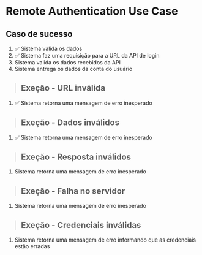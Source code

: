 # Remote Authentication Use Case

## Caso de sucesso
1. :white_check_mark: Sistema valida os dados
2. :white_check_mark: Sistema faz uma requisição para a URL da API de login
3. Sistema valida os dados recebidos da API
4. Sistema entrega os dados da conta do usuário



> ## Exeção - URL inválida
1. :white_check_mark: Sistema retorna uma mensagem de erro inesperado

>## Exeção - Dados inválidos
1. :white_check_mark: Sistema retorna uma mensagem de erro inesperado

>## Exeção - Resposta inválidos
1. Sistema retorna uma mensagem de erro inesperado

>## Exeção - Falha no servidor
1. Sistema retorna uma mensagem de erro inesperado

>## Exeção - Credenciais inválidas
1. Sistema retorna uma mensagem de erro informando que as credenciais estão erradas
